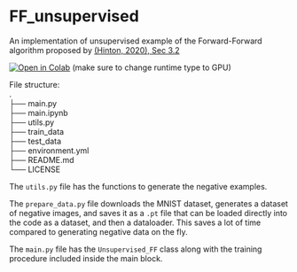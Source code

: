 # FF_unsupervised

An implementation of unsupervised example of the Forward-Forward algorithm proposed
by [(Hinton, 2020), Sec 3.2](https://www.cs.toronto.edu/~hinton/FFA13.pdf)

[![Open in Colab](https://colab.research.google.com/assets/colab-badge.svg)](https://colab.research.google.com/github/ghadialhajj/FF_unsupervised/blob/master/main.ipynb) (make sure to change runtime type to GPU)

File structure:  
.  
├── main.py  
├── main.ipynb  
├── utils.py  
├── train_data  
├── test_data  
├── environment.yml  
├── README.md  
└── LICENSE

The `utils.py` file has the functions to generate the negative examples.

The `prepare_data.py` file downloads the MNIST dataset, generates a dataset of negative images, and saves it as a `.pt`
file that can be loaded directly into the code as a dataset, and then a dataloader. This saves a lot of time compared to
generating negative data on the fly.

The `main.py` file has the `Unsupervised_FF` class along with the training procedure included inside the main block.